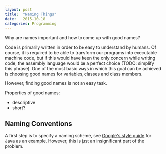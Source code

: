 ```yaml
---
layout: post
title:  "Naming Things"
date:   2015-10-18
categories: Programming
---
```

Why are names important and how to come up with good names?

Code is primarily written in order to be easy to understand by humans. Of course, it is required to be able to transform our programs into executable machine code, but if this would have been the only concern while writing code, the assembly language would be a perfect choice (TODO: simplify this phrase). One of the most basic ways in which this goal can be achieved is choosing good names for variables, classes and class members. <!--more-->

However, finding good names is not an easy task.

Properties of good names:

- descriptive
- short?

## Naming Conventions

A first step is to specify a naming scheme, see [Google's style guide][google-style-guide] for Java as an example. However, this is just an insignificant part of the problem.

[google-style-guide]: https://google.github.io/styleguide/javaguide.html#s5-naming
